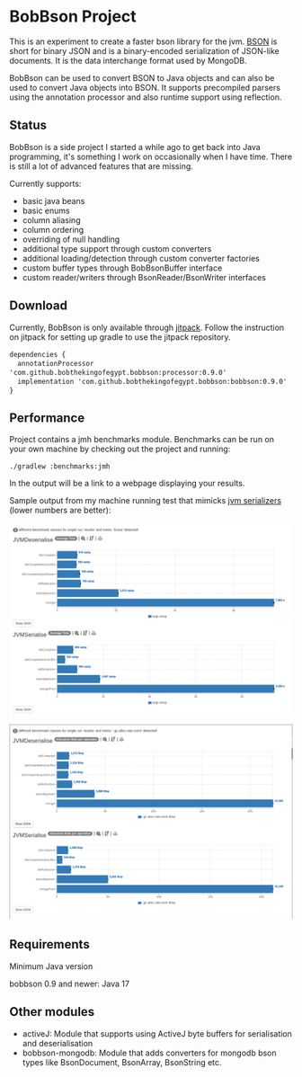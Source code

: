 # BobBson Project

This is an experiment to create a faster bson library for the jvm. [BSON](https://bsonspec.org/) is short for binary JSON and is a binary-encoded serialization of JSON-like documents.  It is the data interchange format used by MongoDB.

BobBson can be used to convert BSON to Java objects and can also be used to convert Java objects into BSON.  It supports precompiled parsers using the annotation processor and also runtime support using reflection.

## Status

BobBson is a side project I started a while ago to get back into Java programming, it's something I work on occasionally when I have time.  There is still a lot of advanced features that are missing.

Currently supports:
* basic java beans
* basic enums
* column aliasing
* column ordering
* overriding of null handling
* additional type support through custom converters
* additional loading/detection through custom converter factories
* custom buffer types through BobBsonBuffer interface
* custom reader/writers through BsonReader/BsonWriter interfaces

## Download

Currently, BobBson is only available through [jitpack](https://jitpack.io/).  Follow the instruction on jitpack for setting up gradle to use the jitpack repository.

```
dependencies {
  annotationProcessor 'com.github.bobthekingofegypt.bobbson:processor:0.9.0'
  implementation 'com.github.bobthekingofegypt.bobbson:bobbson:0.9.0'
}
```

## Performance

Project contains a jmh benchmarks module.  Benchmarks can be run on your own machine by checking out the project and running:

```
./gradlew :benchmarks:jmh
```

In the output will be a link to a webpage displaying your results.

Sample output from my machine running test that mimicks [jvm serializers](https://github.com/eishay/jvm-serializers/wiki) (lower numbers are better):

![alt text](https://github.com/bobthekingofegypt/bobbson/raw/main/docs/images/jvmserializers-average.png "Average request time")

![alt text](https://github.com/bobthekingofegypt/bobbson/raw/main/docs/images/jvmserializers-gc.png "Normalised GC use")


## Requirements

Minimum Java version

bobbson 0.9 and newer: Java 17


## Other modules

* activeJ:
Module that supports using ActiveJ byte buffers for serialisation and deserialisation 
* bobbson-mongodb: Module that adds converters for mongodb bson types like BsonDocument, BsonArray, BsonString etc.



